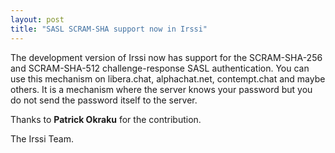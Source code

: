```yaml
---
layout: post
title: "SASL SCRAM-SHA support now in Irssi"
---
```


The development version of Irssi now has support for the SCRAM-SHA-256 and SCRAM-SHA-512 challenge-response SASL authentication. You can use this mechanism on libera.chat, alphachat.net, contempt.chat and maybe others. It is a mechanism where the server knows your password but you do not send the password itself to the server.

Thanks to **Patrick Okraku** for the contribution.

The Irssi Team.
